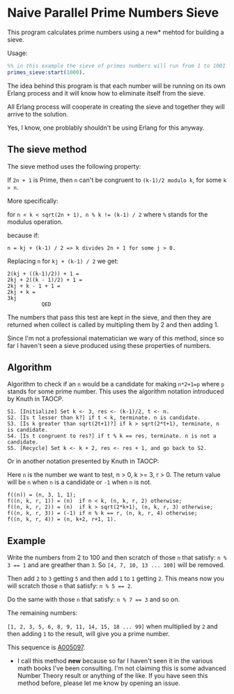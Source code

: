 # Naive Parallel Prime Numbers Sieve #

This program calculates prime numbers using a new* mehtod for building a sieve.

Usage:

```erlang
%% in this example the sieve of primes numbers will run from 1 to 1001 max.
primes_sieve:start(1000).
```

The idea behind this program is that each number will be running on its own Erlang process and it will know how to eliminate itself from the sieve.

All Erlang process will cooperate in creating the sieve and together they will arrive to the solution.

Yes, I know, one problably shouldn't be using Erlang for this anyway.

## The sieve method ##

The sieve method uses the following property:

If `2n + 1` is Prime, then `n` can't be congruent to `(k-1)/2 modulo k`, for some `k > n`.

More specifically:

for `n < k < sqrt(2n + 1), n % k != (k-1) / 2` where `%` stands for the modulus operation.

because if:

`n = kj + (k-1) / 2 => k divides 2n + 1 for some j > 0.`

Replacing `n` for `kj + (k-1) / 2` we get:

```
2(kj + ((k-1)/2)) + 1 =
2kj + 2((k - 1)/2) + 1 =
2kj + k - 1 + 1 =
2kj + k =
3kj
           QED
```

The numbers that pass this test are kept in the sieve, and then they are returned when collect is called by
multipling them by 2 and then adding 1.

Since I'm not a professional matematician we wary of this method, since so far I haven't seen a sieve produced
using these properties of numbers.

## Algorithm ##

Algorithm to check if an `n` would be a candidate for making `n*2+1=p` where `p` stands for some prime number.
This uses the algorithm notation introduced by Knuth in TAOCP.

```
S1. [Initialize] Set k <- 3, res <- (k-1)/2, t <- n.
S2. [Is t lesser than k?] if t < k, terminate. n is candidate.
S3. [Is k greater than sqrt(2t+1)?] if k > sqrt(2*t+1), terminate, n is candidate.
S4. [Is t congruent to res?] if t % k == res, terminate. n is not a candidate.
S5. [Recycle] Set k <- k + 2, res <- res + 1, and go back to S2.
```

Or in another notation presented by Knuth in TAOCP:

Here `n` is the number we want to test, n > 0, k >= 3, r > 0. The return value will be `n` when `n` is a candidate or
`-1` when `n` is not.

```
f((n)) = (n, 3, 1, 1);
f((n, k, r, 1)) = (n)  if n < k, (n, k, r, 2) otherwise;
f((n, k, r, 2)) = (n)  if k > sqrt(2*k+1), (n, k, r, 3) otherwise;
f((n, k, r, 3)) = (-1) if n % k == r, (n, k, r, 4) otherwise;
f((n, k, r, 4)) = (n, k+2, r+1, 1).
```

## Example ##

Write the numbers from 2 to 100 and then scratch of those `n` that satisfy: `n % 3 == 1` and are greather than `3`.
So `[4, 7, 10, 13 ... 100]` will be removed.

Then add `2` to `3` getting `5` and then add `1` to `1` getting `2`. This means now you will scratch those `n`
that satisfy: `n % 5 == 2`.

Do the same with those `n` that satisfy: `n % 7 == 3` and so on.

The remaining numbers:

`[1, 2, 3, 5, 6, 8, 9, 11, 14, 15, 18 ... 99]` when multiplied by `2` and then adding `1` to the result, will give you a prime number.

This sequence is [A005097](http://oeis.org/A005097).

* I call this method __new__ because so far I haven't seen it in the various math books I've been consulting. I'm not claiming this is
some advanced Number Theory result or anything of the like. If you have seen this method before, please let me know by opening an issue.
